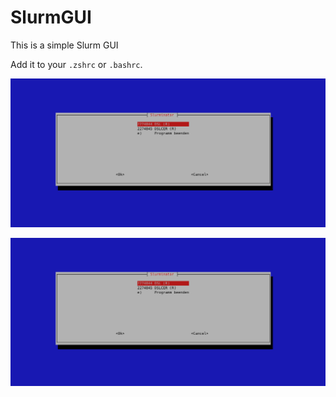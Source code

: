 # SlurmGUI

This is a simple Slurm GUI 

Add it to your `.zshrc` or `.bashrc`.

![Screenshot 1](1.png?raw=true "Screenshot")

![Screenshot 2](1.png?raw=true "Screenshot")
